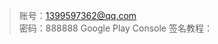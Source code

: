 > 账号：1399597362@qq.com   
> 密码：888888
> Google Play Console 签名教程：[](https://zhuanlan.zhihu.com/p/600335659)